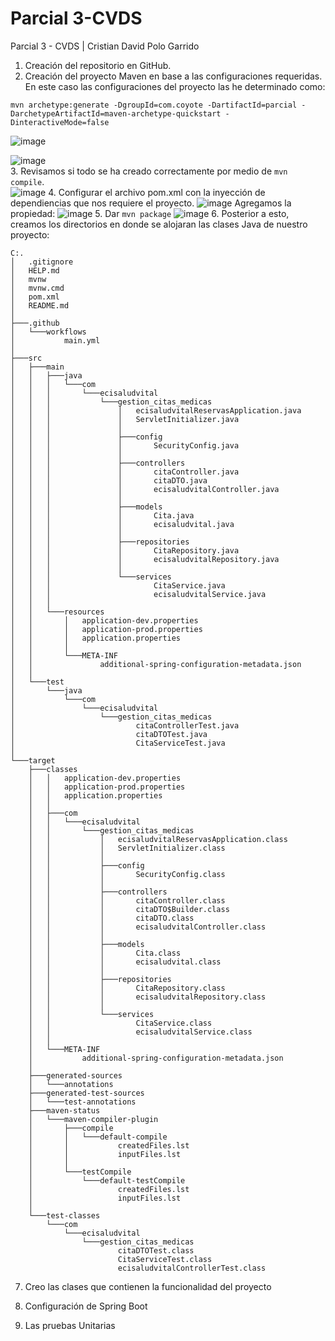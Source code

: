 # Parcial 3-CVDS
Parcial 3 - CVDS | Cristian David Polo Garrido
1. Creación del repositorio en GitHub.
2. Creación del proyecto Maven en base a las configuraciones requeridas. <br>
En este caso las configuraciones del proyecto las he determinado como: <br>
```
mvn archetype:generate -DgroupId=com.coyote -DartifactId=parcial -DarchetypeArtifactId=maven-archetype-quickstart -DinteractiveMode=false
```
![image](https://github.com/user-attachments/assets/c1417b41-1e78-4493-9010-9b93fe31493f)


![image](https://github.com/user-attachments/assets/7abbb54d-cb60-4949-8f85-b6a94c3df17e)
<br>
3. Revisamos si todo se ha creado correctamente por medio de `mvn compile`. <br>
![image](https://github.com/user-attachments/assets/b82ca3eb-96b6-41d4-aa90-0cac4771474b)
4. Configurar el archivo pom.xml con la inyección de dependiencias que nos requiere el proyecto.
![image](https://github.com/user-attachments/assets/30c826d7-cc13-435b-91b4-fcca77f36ce1)
Agregamos la propiedad:
![image](https://github.com/user-attachments/assets/0ba20c71-b331-4a00-9e04-dbee97150479)
5. Dar `mvn package`
![image](https://github.com/user-attachments/assets/64ae439e-2144-4382-9d8a-821383b40682)
6. Posterior a esto, creamos los directorios en donde se alojaran las clases Java de nuestro proyecto:
```
C:.
│   .gitignore
│   HELP.md
│   mvnw
│   mvnw.cmd
│   pom.xml
│   README.md
│   
├───.github
│   └───workflows
│           main.yml
│
├───src
│   ├───main
│   │   ├───java
│   │   │   └───com
│   │   │       └───ecisaludvital
│   │   │           └───gestion_citas_medicas
│   │   │               │   ecisaludvitalReservasApplication.java
│   │   │               │   ServletInitializer.java
│   │   │               │
│   │   │               ├───config
│   │   │               │       SecurityConfig.java
│   │   │               │
│   │   │               ├───controllers
│   │   │               │       citaController.java
│   │   │               │       citaDTO.java
│   │   │               │       ecisaludvitalController.java
│   │   │               │
│   │   │               ├───models
│   │   │               │       Cita.java
│   │   │               │       ecisaludvital.java
│   │   │               │
│   │   │               ├───repositories
│   │   │               │       CitaRepository.java
│   │   │               │       ecisaludvitalRepository.java
│   │   │               │
│   │   │               └───services
│   │   │                       CitaService.java
│   │   │                       ecisaludvitalService.java
│   │   │
│   │   └───resources
│   │       │   application-dev.properties
│   │       │   application-prod.properties
│   │       │   application.properties
│   │       │
│   │       └───META-INF
│   │               additional-spring-configuration-metadata.json
│   │
│   └───test
│       └───java
│           └───com
│               └───ecisaludvital
│                   └───gestion_citas_medicas
│                           citaControllerTest.java
│                           citaDTOTest.java
│                           CitaServiceTest.java
│
└───target
    ├───classes
    │   │   application-dev.properties
    │   │   application-prod.properties
    │   │   application.properties
    │   │
    │   ├───com
    │   │   └───ecisaludvital
    │   │       └───gestion_citas_medicas
    │   │           │   ecisaludvitalReservasApplication.class
    │   │           │   ServletInitializer.class
    │   │           │
    │   │           ├───config
    │   │           │       SecurityConfig.class
    │   │           │
    │   │           ├───controllers
    │   │           │       citaController.class
    │   │           │       citaDTO$Builder.class
    │   │           │       citaDTO.class
    │   │           │       ecisaludvitalController.class
    │   │           │
    │   │           ├───models
    │   │           │       Cita.class
    │   │           │       ecisaludvital.class
    │   │           │
    │   │           ├───repositories
    │   │           │       CitaRepository.class
    │   │           │       ecisaludvitalRepository.class
    │   │           │
    │   │           └───services
    │   │                   CitaService.class
    │   │                   ecisaludvitalService.class
    │   │
    │   └───META-INF
    │           additional-spring-configuration-metadata.json
    │
    ├───generated-sources
    │   └───annotations
    ├───generated-test-sources
    │   └───test-annotations
    ├───maven-status
    │   └───maven-compiler-plugin
    │       ├───compile
    │       │   └───default-compile
    │       │           createdFiles.lst
    │       │           inputFiles.lst
    │       │
    │       └───testCompile
    │           └───default-testCompile
    │                   createdFiles.lst
    │                   inputFiles.lst
    │
    └───test-classes
        └───com
            └───ecisaludvital
                └───gestion_citas_medicas
                        citaDTOTest.class
                        CitaServiceTest.class
                        ecisaludvitalControllerTest.class
```
7. Creo las clases que contienen la funcionalidad del proyecto

8. Configuración de Spring Boot

9. Las pruebas Unitarias
